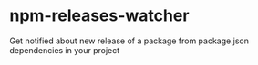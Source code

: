 # npm-releases-watcher
Get notified about new release of a package from package.json dependencies in your project
